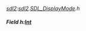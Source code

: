 _[sdl2](../../modules/sdl2/sdl2-module.md):[sdl2](../../modules/sdl2/sdl2-module.md).[SDL\_DisplayMode](../../modules/sdl2/sdl2-sdl_displaymode.md).h_
##### Field h:[Int](../../modules/wonkey/wonkey-types-int.md)
